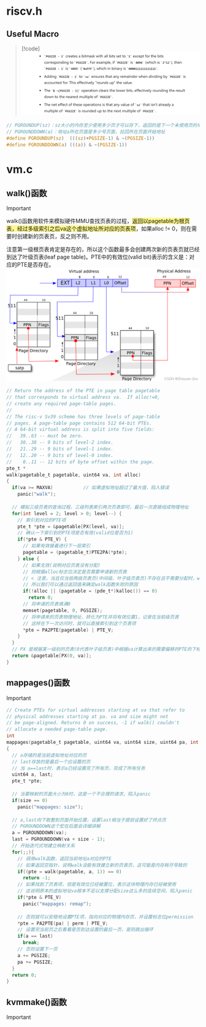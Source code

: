 

# riscv.h
## Useful Macro
> [!code]
> ![](XV6-Memory.assets/image-20240814163424543.png)
```c
// PGROUNDUP(sz)：sz大小的内存至少使用多少页才可以存下，返回的是下一个未使用页的地址
// PGROUNDDOWN(a)：地址a所在页面是多少号页面，拉回所在页面开始地址
#define PGROUNDUP(sz)  (((sz)+PGSIZE-1) & ~(PGSIZE-1))
#define PGROUNDDOWN(a) (((a)) & ~(PGSIZE-1))

```



# vm.c
## walk()函数
> [!important]
> walk()函数用软件来模拟硬件MMU查找页表的过程，<span style="background:#fff88f">返回以pagetable为根页表，经过多级索引之后va这个虚拟地址所对应的页表项</span>，如果alloc != 0，则在需要时创建新的页表页，反之则不用。
> 
> 注意第一级根页表肯定是存在的，所以这个函数最多会创建两次新的页表页就已经到达了叶级页表(leaf page table)。PTE中的有效位(valid bit)表示的含义是：对应的PTE是否存在。
> ![](XV6-Memory.assets/image-20240816101332772.png)
```c
// Return the address of the PTE in page table pagetable
// that corresponds to virtual address va.  If alloc!=0,
// create any required page-table pages.
//
// The risc-v Sv39 scheme has three levels of page-table
// pages. A page-table page contains 512 64-bit PTEs.
// A 64-bit virtual address is split into five fields:
//   39..63 -- must be zero.
//   30..38 -- 9 bits of level-2 index.
//   21..29 -- 9 bits of level-1 index.
//   12..20 -- 9 bits of level-0 index.
//    0..11 -- 12 bits of byte offset within the page.
pte_t *
walk(pagetable_t pagetable, uint64 va, int alloc)
{
  if(va >= MAXVA)			// 如果虚拟地址超过了最大值，陷入错误
    panic("walk");
  
  // 模拟三级页表的查询过程，三级列表索引两次页表即可，最后一次直接组成物理地址
  for(int level = 2; level > 0; level--) {
  	// 索引到对应的PTE项
    pte_t *pte = &pagetable[PX(level, va)];
    // 确认一下索引到的PTE项是否有效(valid位是否为1)
    if(*pte & PTE_V) {
      // 如果有效接着进行下一层索引
      pagetable = (pagetable_t)PTE2PA(*pte);
    } else {
      // 如果无效(说明对应页表没有分配)
      // 则根据alloc标志位决定是否需要申请新的页表
      // < 注意，当且仅当低两级页表页(中间级、叶子级页表页)不存在且不需要分配时，walk函数会返回0 >
      // 所以我们可以通过返回值来确定walk函数失败的原因
      if(!alloc || (pagetable = (pde_t*)kalloc()) == 0)
        return 0;
      // 将申请的页表填满0
      memset(pagetable, 0, PGSIZE);
      // 将申请来的页表物理地址，转化为PTE并将有效位置1，记录在当前级页表
      // 这样在下一次访问时，就可以直接索引到这个页表项
      *pte = PA2PTE(pagetable) | PTE_V;
    }
  }
  // PX 是根据某一级别的页表(0代表叶子级页表)中根据va计算出来的需要偏移的PTE的下标。
  return &pagetable[PX(0, va)];
}

```



## mappages()函数
> [!important]
```c
// Create PTEs for virtual addresses starting at va that refer to
// physical addresses starting at pa. va and size might not
// be page-aligned. Returns 0 on success, -1 if walk() couldn't
// allocate a needed page-table page.
int
mappages(pagetable_t pagetable, uint64 va, uint64 size, uint64 pa, int perm)
{
  // a存储的是当前虚拟地址对应的页
  // last存放的是最后一个应设置的页
  // 当 a==last时，表示a已经设置完了所有页，完成了所有任务
  uint64 a, last;
  pte_t *pte;
  
  // 当要映射的页面大小为0时，这是一个不合理的请求，陷入panic
  if(size == 0)
    panic("mappages: size");
  
  // a,last向下取整到页面开始位置，设置last相当于提前设置好了终点页
  // PGROUNDDOWN这个宏在后面会详细讲解
  a = PGROUNDDOWN(va);
  last = PGROUNDDOWN(va + size - 1);
  // 开始迭代式地建立映射关系
  for(;;){
    // 调用walk函数，返回当前地址a对应的PTE
    // 如果返回空指针，说明walk没能有效建立新的页表页，这可能是内存耗尽导致的
    if((pte = walk(pagetable, a, 1)) == 0)
      return -1;
    // 如果找到了页表项，但是有效位已经被置位，表示这块物理内存已经被使用
    // 这说明原本的虚拟地址va根本不足以支撑分配size这么多的连续空间，陷入panic
    if(*pte & PTE_V)
      panic("mappages: remap");
    
    // 否则就可以安稳地设置PTE项，指向对应的物理内存页，并设置标志位permission
    *pte = PA2PTE(pa) | perm | PTE_V;
    // 设置完当前页之后看看是否到达设置的最后一页，是则跳出循环
    if(a == last)
      break;
    // 否则设置下一页
    a += PGSIZE;
    pa += PGSIZE;
  }
  return 0;
}

```



## kvmmake()函数
> [!important]

